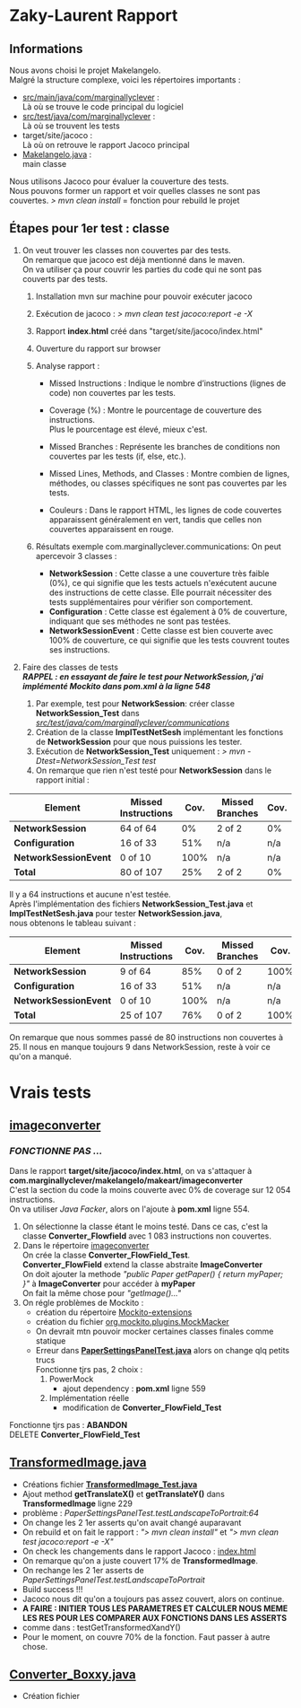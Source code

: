 # Zaky-Laurent Rapport

## Informations
Nous avons choisi le projet Makelangelo. \
Malgré la structure complexe, voici les répertoires importants :
- [src/main/java/com/marginallyclever](..%2Fsrc%2Fmain%2Fjava%2Fcom%2Fmarginallyclever) : \
    Là où se trouve le code principal du logiciel
- [src/test/java/com/marginallyclever](..%2Fsrc%2Ftest%2Fjava%2Fcom%2Fmarginallyclever) : \
    Là où se trouvent les tests 
- target/site/jacoco : \
    Là où on retrouve le rapport Jacoco principal
- [Makelangelo.java](..%2Fsrc%2Fmain%2Fjava%2Fcom%2Fmarginallyclever%2Fmakelangelo%2FMakelangelo.java) : \
    main classe

Nous utilisons Jacoco pour évaluer la couverture des tests. \
Nous pouvons former un rapport et voir quelles classes ne sont pas couvertes.
*> mvn clean install* = fonction pour rebuild le projet

## Étapes pour 1er test : classe 
1. On veut trouver les classes non couvertes par des tests. \
   On remarque que jacoco est déjà mentionné dans le maven. \
   On va utiliser ça pour couvrir les parties du code qui ne sont pas couverts par des tests.
   1. Installation mvn sur machine pour pouvoir exécuter jacoco
   2. Exécution de jacoco : *> mvn clean test jacoco:report -e -X*
   3. Rapport **index.html** créé dans "target/site/jacoco/index.html"
   4. Ouverture du rapport sur browser
   5. Analyse rapport :
      - Missed Instructions : Indique le nombre d’instructions (lignes de code) non couvertes par les tests.

      - Coverage (%) : Montre le pourcentage de couverture des instructions. \
              Plus le pourcentage est élevé, mieux c'est.

      - Missed Branches : Représente les branches de conditions non couvertes par les tests (if, else, etc.).

      - Missed Lines, Methods, and Classes : Montre combien de lignes, méthodes, ou classes spécifiques ne sont pas couvertes par les tests.
    
      - Couleurs : Dans le rapport HTML, les lignes de code couvertes apparaissent généralement en vert, tandis que celles non couvertes apparaissent en rouge.
   
   6. Résultats exemple com.marginallyclever.communications:
      On peut apercevoir 3 classes :
      - **NetworkSession** : Cette classe a une couverture très faible (0%), ce qui signifie que les tests actuels n'exécutent aucune des instructions de cette classe.
      Elle pourrait nécessiter des tests supplémentaires pour vérifier son comportement.
      - **Configuration** : Cette classe est également à 0% de couverture, indiquant que ses méthodes ne sont pas testées.
      - **NetworkSessionEvent** : Cette classe est bien couverte avec 100% de couverture, ce qui signifie que les tests couvrent toutes ses instructions.

2. Faire des classes de tests \
***RAPPEL : en essayant de faire le test pour NetworkSession, j'ai implémenté Mockito dans pom.xml à la ligne 548***
   1. Par exemple, test pour **NetworkSession**: créer classe **NetworkSession_Test** dans *[src/test/java/com/marginallyclever/communications](..%2Fsrc%2Ftest%2Fjava%2Fcom%2Fmarginallyclever%2Fcommunications)*
   2. Création de la classe **ImplTestNetSesh** implémentant les fonctions de **NetworkSession** pour que nous puissions les tester.
   3. Exécution de **NetworkSession_Test** uniquement : *> mvn -Dtest=NetworkSession_Test test*
   4. On remarque que rien n'est testé pour **NetworkSession** dans le rapport initial :

| Element                  | Missed Instructions | Cov. | Missed Branches | Cov. | Missed | Cxty | Missed | Lines | Missed | Methods | Missed | Classes |
|--------------------------|---------------------|------|-----------------|------|--------|------|--------|-------|--------|---------|--------|---------|
| **NetworkSession**       | 64 of 64            | 0%   | 2 of 2          | 0%   | 9      | 9    | 18     | 18    | 8      | 8       | 1      | 1       |
| **Configuration**        | 16 of 33            | 51%  | n/a             | n/a  | 4      | 6    | 5      | 11    | 4      | 6       | 0      | 1       |
| **NetworkSessionEvent**  | 0 of 10             | 100% | n/a             | n/a  | 0      | 1    | 0      | 4     | 0      | 1       | 0      | 1       |
| **Total**                | 80 of 107           | 25%  | 2 of 2          | 0%   | 13     | 16   | 23     | 33    | 12     | 15      | 1      | 3       |

Il y a 64 instructions et aucune n'est testée. \
Après l'implémentation des fichiers **NetworkSession_Test.java** et **ImplTestNetSesh.java** pour tester **NetworkSession.java**, \
nous obtenons le tableau suivant :

| Element                  | Missed Instructions | Cov. | Missed Branches | Cov.  | Missed | Cxty | Missed | Lines | Missed | Methods | Missed | Classes |
|--------------------------|---------------------|------|-----------------|-------|--------|------|--------|-------|--------|---------|--------|---------|
| **NetworkSession**       | 9 of 64             | 85%  | 0 of 2          | 100%  | 1      | 9    | 2      | 18    | 1      | 8       | 0      | 1       |
| **Configuration**        | 16 of 33            | 51%  | n/a             | n/a   | 4      | 6    | 5      | 11    | 4      | 6       | 0      | 1       |
| **NetworkSessionEvent**  | 0 of 10             | 100% | n/a             | n/a   | 0      | 1    | 0      | 4     | 0      | 1       | 0      | 1       |
| **Total**                | 25 of 107           | 76%  | 0 of 2          | 100%  | 5      | 16   | 7      | 33    | 5      | 15      | 0      | 3       |

On remarque que nous sommes passé de 80 instructions non couvertes à 25.
Il nous en manque toujours 9 dans NetworkSession, reste à voir ce qu'on a manqué.


# Vrais tests
## [imageconverter](..%2Fsrc%2Fmain%2Fjava%2Fcom%2Fmarginallyclever%2Fmakelangelo%2Fmakeart%2Fimageconverter)
### *FONCTIONNE PAS ...*  
Dans le rapport **target/site/jacoco/index.html**, on va s'attaquer à **com.marginallyclever/makelangelo/makeart/imageconverter** \
C'est la section du code la moins couverte avec 0% de coverage sur 12 054 instructions. \
On va utiliser _Java Facker_, alors on l'ajoute à **pom.xml** ligne 554.
1. On sélectionne la classe étant le moins testé.
   Dans ce cas, c'est la classe **Converter_Flowfield** avec 1 083 instructions non couvertes.
2. Dans le répertoire [imageconverter](..%2Fsrc%2Ftest%2Fjava%2Fcom%2Fmarginallyclever%2Fmakelangelo%2Fmakeart%2Fimageconverter) \
   On crée la classe **Converter_FlowField_Test**. \
   **Converter_FlowField** extend la classe abstraite **ImageConverter** \
   On doit ajouter la methode *"public Paper getPaper() { return myPaper; }"* à **ImageConverter** pour accéder à **myPaper** \
   On fait la même chose pour *"getImage()..."* 
3. On régle problèmes de Mockito : 
      - création du répertoire [Mockito-extensions](..%2Fsrc%2Ftest%2Fresources%2FMockito-extensions)
      - création du fichier [org.mockito.plugins.MockMacker](..%2Fsrc%2Ftest%2Fresources%2FMockito-extensions%2Forg.mockito.plugins.MockMacker)
      - On devrait mtn pouvoir mocker certaines classes finales comme statique
      - Erreur dans **[PaperSettingsPanelTest.java](..%2Fsrc%2Ftest%2Fjava%2Fcom%2Fmarginallyclever%2Fmakelangelo%2Fpaper%2FPaperSettingsPanelTest.java)** alors on change qlq petits trucs \
   Fonctionne tjrs pas, 2 choix : 
        1. PowerMock
           - ajout dependency : **pom.xml** ligne 559
        2. Implémentation réelle
           - modification de **Converter_FlowField_Test**  

Fonctionne tjrs pas : **ABANDON** \
DELETE **Converter_FlowField_Test**

## [TransformedImage.java](..%2Fsrc%2Fmain%2Fjava%2Fcom%2Fmarginallyclever%2Fmakelangelo%2Fmakeart%2FTransformedImage.java)
- Créations fichier **[TransformedImage_Test.java](..%2Fsrc%2Ftest%2Fjava%2Fcom%2Fmarginallyclever%2Fmakelangelo%2Fmakeart%2FTransformedImage_Test.java)**
- Ajout method **getTranslateX()** et **getTranslateY()** dans **TransformedImage** ligne 229
- problème : *PaperSettingsPanelTest.testLandscapeToPortrait:64*
- On change les 2 1er asserts qu'on avait changé auparavant
- On rebuild et on fait le rapport : *"> mvn clean install"* et *"> mvn clean test jacoco:report -e -X"*
- On check les changements dans le rapport Jacoco : [index.html](..%2Ftarget%2Fsite%2Fjacoco%2Findex.html)
- On remarque qu'on a juste couvert 17% de **TransformedImage**.
- On rechange les 2 1er asserts de *PaperSettingsPanelTest.testLandscapeToPortrait*
- Build success !!!
- Jacoco nous dit qu'on a toujours pas assez couvert, alors on continue.
- **A FAIRE : INITIER TOUS LES PARAMETRES ET CALCULER NOUS MEME LES RES POUR LES COMPARER AUX FONCTIONS DANS LES ASSERTS**
- comme dans : testGetTransformedXandY()
- Pour le moment, on couvre 70% de la fonction. Faut passer à autre chose.

## [Converter_Boxxy.java](..%2Fsrc%2Fmain%2Fjava%2Fcom%2Fmarginallyclever%2Fmakelangelo%2Fmakeart%2Fimageconverter%2FConverter_Boxxy.java)
- Création fichier 